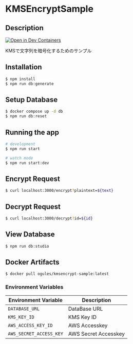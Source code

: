 # KMSEncryptSample

## Description

[![Open in Dev Containers](https://img.shields.io/static/v1?label=Dev%20Containers&message=Open&color=blue&logo=visualstudiocode)](https://vscode.dev/redirect?url=vscode://ms-vscode-remote.remote-containers/cloneInVolume?url=https://github.com/kaito01234/KMSEncryptSample)

KMSで文字列を暗号化するためのサンプル

## Installation

```bash
$ npm install
$ npm run db:generate
```

## Setup Database

```bash
$ docker compose up -d db
$ npm run db:reset
```

## Running the app

```bash
# development
$ npm run start

# watch mode
$ npm run start:dev
```

## Encrypt Request

```bash
$ curl localhost:3000/encrypt?plaintext=${text}
```

## Decrypt Request

```bash
$ curl localhost:3000/decrypt?id=${id}
```

## View Database

```bash
$ npm run db:studio
```

## Docker Artifacts

```bash
$ docker pull ogules/kmsencrypt-sample:latest
```

### Environment Variables

| Environment Variable    | Description          |
| ----------------------- | -------------------- |
| `DATABASE_URL`          | DataBase URL         |
| `KMS_KEY_ID`            | KMS Key ID           |
| `AWS_ACCESS_KEY_ID`     | AWS Accesskey        |
| `AWS_SECRET_ACCESS_KEY` | AWS Secret Accesskey |
